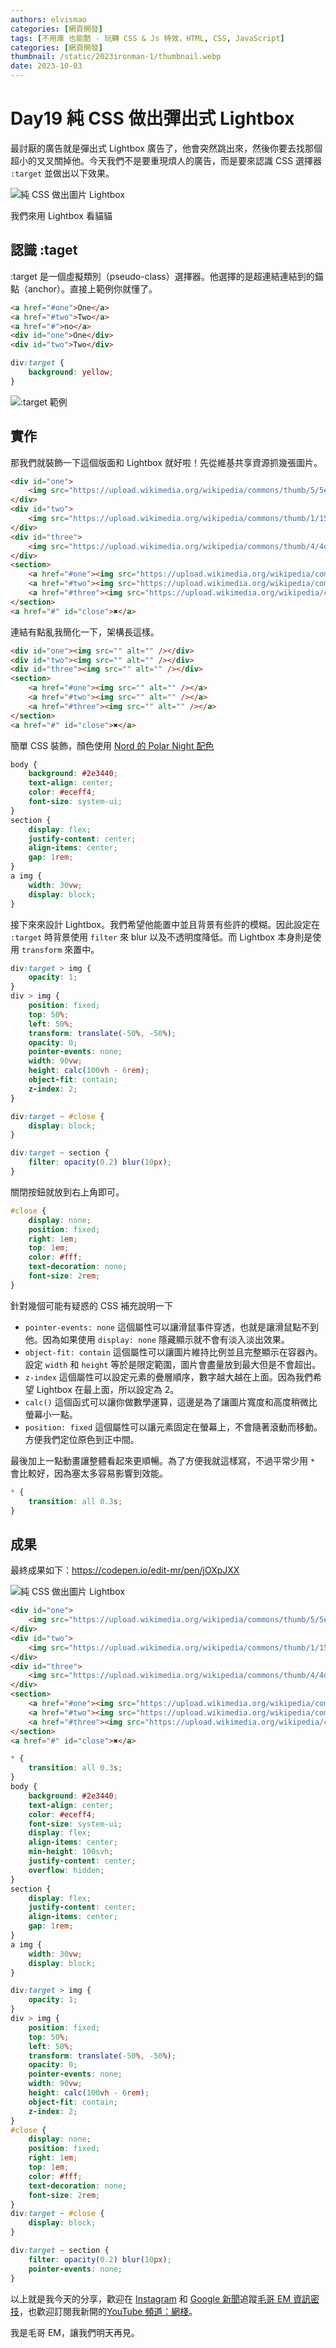 ```yaml
---
authors: elvismao
categories: [網頁開發]
tags: [不用庫 也能酷 - 玩轉 CSS & Js 特效，HTML, CSS, JavaScript]
categories: [網頁開發]
thumbnail: /static/2023ironman-1/thumbnail.webp
date: 2023-10-03
---
```


# Day19 純 CSS 做出彈出式 Lightbox

最討厭的廣告就是彈出式 Lightbox 廣告了，他會突然跳出來，然後你要去找那個超小的叉叉關掉他。今天我們不是要重現煩人的廣告，而是要來認識 CSS 選擇器 `:target` 並做出以下效果。

![純 CSS 做出圖片 Lightbox](final.gif)

我們來用 Lightbox 看貓貓

## 認識 :taget

:target 是一個虛擬類別（pseudo-class）選擇器。他選擇的是超連結連結到的錨點（anchor）。直接上範例你就懂了。

```html
<a href="#one">One</a>
<a href="#two">Two</a>
<a href="#">no</a>
<div id="one">One</div>
<div id="two">Two</div>
```

```css
div:target {
	background: yellow;
}
```

![:target 範例](target.gif)

## 實作

那我們就裝飾一下這個版面和 Lightbox 就好啦！先從維基共享資源抓幾張圖片。

```html
<div id="one">
	<img src="https://upload.wikimedia.org/wikipedia/commons/thumb/5/5e/Domestic_cat_in_the_grass.JPG/640px-Domestic_cat_in_the_grass.JPG" alt="" />
</div>
<div id="two">
	<img src="https://upload.wikimedia.org/wikipedia/commons/thumb/1/15/Cat_August_2010-4.jpg/640px-Cat_August_2010-4.jpg" alt="" />
</div>
<div id="three">
	<img src="https://upload.wikimedia.org/wikipedia/commons/thumb/4/4d/Cat_November_2010-1a.jpg/640px-Cat_November_2010-1a.jpg" alt="" />
</div>
<section>
	<a href="#one"><img src="https://upload.wikimedia.org/wikipedia/commons/thumb/5/5e/Domestic_cat_in_the_grass.JPG/640px-Domestic_cat_in_the_grass.JPG" alt="" /></a>
	<a href="#two"><img src="https://upload.wikimedia.org/wikipedia/commons/thumb/1/15/Cat_August_2010-4.jpg/640px-Cat_August_2010-4.jpg" alt="" /></a>
	<a href="#three"><img src="https://upload.wikimedia.org/wikipedia/commons/thumb/4/4d/Cat_November_2010-1a.jpg/640px-Cat_November_2010-1a.jpg" alt="" /></a>
</section>
<a href="#" id="close">✖</a>
```

連結有點亂我簡化一下，架構長這樣。

```html
<div id="one"><img src="" alt="" /></div>
<div id="two"><img src="" alt="" /></div>
<div id="three"><img src="" alt="" /></div>
<section>
	<a href="#one"><img src="" alt="" /></a>
	<a href="#two"><img src="" alt="" /></a>
	<a href="#three"><img src="" alt="" /></a>
</section>
<a href="#" id="close">✖</a>
```

簡單 CSS 裝飾，顏色使用 [Nord 的 Polar Night 配色](https://www.nordtheme.com/docs/colors-and-palettes)

```css
body {
	background: #2e3440;
	text-align: center;
	color: #eceff4;
	font-size: system-ui;
}
section {
	display: flex;
	justify-content: center;
	align-items: center;
	gap: 1rem;
}
a img {
	width: 30vw;
	display: block;
}
```

接下來來設計 Lightbox。我們希望他能置中並且背景有些許的模糊。因此設定在 `:target` 時背景使用 `filter` 來 blur 以及不透明度降低。而 Lightbox 本身則是使用 `transform` 來置中。

```css
div:target > img {
	opacity: 1;
}
div > img {
	position: fixed;
	top: 50%;
	left: 50%;
	transform: translate(-50%, -50%);
	opacity: 0;
	pointer-events: none;
	width: 90vw;
	height: calc(100vh - 6rem);
	object-fit: contain;
	z-index: 2;
}

div:target ~ #close {
	display: block;
}

div:target ~ section {
	filter: opacity(0.2) blur(10px);
}
```

關閉按鈕就放到右上角即可。

```css
#close {
	display: none;
	position: fixed;
	right: 1em;
	top: 1em;
	color: #fff;
	text-decoration: none;
	font-size: 2rem;
}
```

針對幾個可能有疑惑的 CSS 補充說明一下

- `pointer-events: none` 這個屬性可以讓滑鼠事件穿透，也就是讓滑鼠點不到他。因為如果使用 `display: none` 隱藏顯示就不會有淡入淡出效果。
- `object-fit: contain` 這個屬性可以讓圖片維持比例並且完整顯示在容器內。設定 `width` 和 `height` 等於是限定範圍，圖片會盡量放到最大但是不會超出。
- `z-index` 這個屬性可以設定元素的疊層順序，數字越大越在上面。因為我們希望 Lightbox 在最上面，所以設定為 2。
- `calc()` 這個函式可以讓你做數學運算，這邊是為了讓圖片寬度和高度稍微比螢幕小一點。
- `position: fixed` 這個屬性可以讓元素固定在螢幕上，不會隨著滾動而移動。方便我們定位原色到正中間。

最後加上一點動畫讓整體看起來更順暢。為了方便我就這樣寫，不過平常少用 `*` 會比較好，因為塞太多容易影響到效能。

```css
* {
	transition: all 0.3s;
}
```

## 成果

最終成果如下：https://codepen.io/edit-mr/pen/jOXpJXX

![純 CSS 做出圖片 Lightbox](final.gif)

```html
<div id="one">
	<img src="https://upload.wikimedia.org/wikipedia/commons/thumb/5/5e/Domestic_cat_in_the_grass.JPG/640px-Domestic_cat_in_the_grass.JPG" alt="" />
</div>
<div id="two">
	<img src="https://upload.wikimedia.org/wikipedia/commons/thumb/1/15/Cat_August_2010-4.jpg/640px-Cat_August_2010-4.jpg" alt="" />
</div>
<div id="three">
	<img src="https://upload.wikimedia.org/wikipedia/commons/thumb/4/4d/Cat_November_2010-1a.jpg/640px-Cat_November_2010-1a.jpg" alt="" />
</div>
<section>
	<a href="#one"><img src="https://upload.wikimedia.org/wikipedia/commons/thumb/5/5e/Domestic_cat_in_the_grass.JPG/640px-Domestic_cat_in_the_grass.JPG" alt="" /></a>
	<a href="#two"><img src="https://upload.wikimedia.org/wikipedia/commons/thumb/1/15/Cat_August_2010-4.jpg/640px-Cat_August_2010-4.jpg" alt="" /></a>
	<a href="#three"><img src="https://upload.wikimedia.org/wikipedia/commons/thumb/4/4d/Cat_November_2010-1a.jpg/640px-Cat_November_2010-1a.jpg" alt="" /></a>
</section>
<a href="#" id="close">✖</a>
```

```css
* {
	transition: all 0.3s;
}
body {
	background: #2e3440;
	text-align: center;
	color: #eceff4;
	font-size: system-ui;
	display: flex;
	align-items: center;
	min-height: 100svh;
	justify-content: center;
	overflow: hidden;
}
section {
	display: flex;
	justify-content: center;
	align-items: center;
	gap: 1rem;
}
a img {
	width: 30vw;
	display: block;
}

div:target > img {
	opacity: 1;
}
div > img {
	position: fixed;
	top: 50%;
	left: 50%;
	transform: translate(-50%, -50%);
	opacity: 0;
	pointer-events: none;
	width: 90vw;
	height: calc(100vh - 6rem);
	object-fit: contain;
	z-index: 2;
}
#close {
	display: none;
	position: fixed;
	right: 1em;
	top: 1em;
	color: #fff;
	text-decoration: none;
	font-size: 2rem;
}
div:target ~ #close {
	display: block;
}

div:target ~ section {
	filter: opacity(0.2) blur(10px);
	pointer-events: none;
}
```

以上就是我今天的分享，歡迎在 [Instagram](https://www.instagram.com/emtech.cc) 和 [Google 新聞](https://news.google.com/publications/CAAqBwgKMKXLvgswsubVAw?ceid=TW:zh-Hant&oc=3)追蹤[毛哥 EM 資訊密技](https://emtech.cc/)，也歡迎訂閱我新開的[YouTube 頻道：網棧](https://www.youtube.com/@webpallet)。

我是毛哥 EM，讓我們明天再見。

